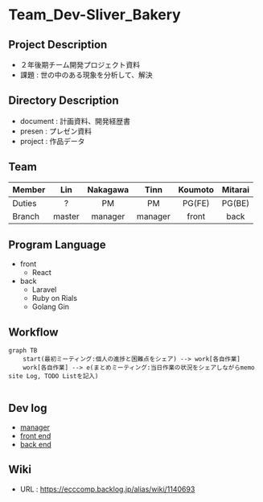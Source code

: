 # Team_Dev-Sliver_Bakery

## Project Description
- ２年後期チーム開発プロジェクト資料
- 課題 : 世の中のある現象を分析して、解決

## Directory Description
- document : 計画資料、開発経歴書
- presen : プレゼン資料
- project : 作品データ

## Team
| Member |  Lin   | Nakagawa |  Tinn   | Koumoto | Mitarai |
| ------ |:------:|:--------:|:-------:|:-------:|:-------:|
| Duties |   ?    |    PM    |   PM    | PG(FE)  | PG(BE)  |
| Branch | master | manager  | manager |  front  |  back   |

## Program Language
- front
	- React
- back
	- Laravel
	- Ruby on Rials
	- Golang Gin

## Workflow
```mermaid
graph TB
    start(最初ミーティング:個人の進捗と困難点をシェア) --> work[各自作業]
    work[各自作業] --> e(まとめミーティング:当日作業の状況をシェアしながらmemo site Log, TODO Listを記入)
    
```

## Dev log
- [manager](https://codimd.rinlink.jp/FIhG0tG4R6qNbST8Wqstbw) 
- [front end](https://codimd.rinlink.jp/amkXc5yfRESwBUXkAgGwpg) 
- [back end](https://codimd.rinlink.jp/4LQqkMRhR-qA2MwvbZh9Vw) 

## Wiki
- URL : https://ecccomp.backlog.jp/alias/wiki/1140693
